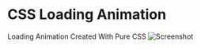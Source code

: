 # CSS Loading Animation
Loading Animation Created With Pure CSS
![Screenshot](https://raw.githubusercontent.com/zuramai/css-loadings/main/screenshot.png)
